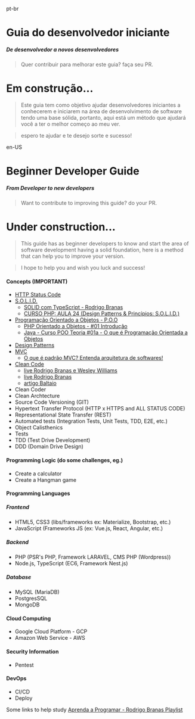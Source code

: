 pt-br
# Guia do desenvolvedor iniciante
##### De desenvolvedor a novos desenvolvedores
> Quer contribuir para melhorar este guia? faça seu PR.

# Em construção...

>Este guia tem como objetivo ajudar desenvolvedores iniciantes a conhecerem e iniciarem na área de desenvolvimento de software tendo uma base sólida, portanto, aqui está um método que ajudará você a ter o melhor começo ao meu ver.

>espero te ajudar e te desejo sorte e sucesso!

en-US

# Beginner Developer Guide
##### From Developer to new developers
> Want to contribute to improving this guide? do your PR.

# Under construction...

>This guide has as beginner developers to know and start the area of software development having a solid foundation, here is a method that can help you to improve your version.

>I hope to help you and wish you luck and success!

#### Concepts (IMPORTANT)
- [HTTP Status Code](https://developer.mozilla.org/en-US/docs/Web/HTTP/Status)
- [S.O.L.I.D.](https://medium.com/desenvolvendo-com-paixao/o-que-%C3%A9-solid-o-guia-completo-para-voc%C3%AA-entender-os-5-princ%C3%ADpios-da-poo-2b937b3fc530)
  - [SOLID com TypeScript - Rodrigo Branas](https://www.youtube.com/watch?v=899Qa6sQcRc&ab_channel=RodrigoBranas)
  - [CURSO PHP: AULA 24 (Design Patterns & Princípios: S.O.L.I.D.)](https://www.youtube.com/watch?v=Sg7eItfqOwM&ab_channel=85bits%28developer%29)
- [Programação Orientado a Objetos - P.O.O](https://www.devmedia.com.br/os-4-pilares-da-programacao-orientada-a-objetos/9264)
  - [PHP Orientado a Objetos - #01 Introdução](https://www.youtube.com/watch?v=hzy_P_H-1CQ&list=PLwXQLZ3FdTVEau55kNj_zLgpXL4JZUg8I&ab_channel=NodeStudioTreinamentos)
  - [Java - Curso POO Teoria #01a - O que é Programação Orientada a Objetos](https://www.youtube.com/watch?v=KlIL63MeyMY&list=PLHz_AreHm4dkqe2aR0tQK74m8SFe-aGsY&ab_channel=CursoemV%C3%ADdeo)
- [Design Patterns](https://www.opus-software.com.br/design-patterns/)
- [MVC](https://youtu.be/jyTNhT67ZyY?t=12)
  - [O que é padrão MVC? Entenda arquitetura de softwares!](https://www.lewagon.com/pt-BR/blog/o-que-e-padrao-mvc#:~:text=O%20MVC%20%C3%A9%20uma%20sigla,sejam%20mais%20r%C3%A1pidas%20e%20din%C3%A2micas.)
- [Clean Code](https://www.googleadservices.com/pagead/aclk?sa=L&ai=DChcSEwi19vaS_oj6AhUSMpEKHYgCBxgYABAKGgJjZQ&ohost=www.google.com&cid=CAESauD2EKg-xQZG26zlwsZ6PV5k3eUShxIvc0cHp-HkV7nYBhU0Fu_1qVgs4AVuYfKN7x9Ye5AZECDH-KmGF-Vj6EvdMqNVtICmiDP_wqOzG-B_M4mHBIDjF8ryuLhTdb7PJ8Q9MHzKOZ1H3h4&sig=AOD64_1RuwhZ-TxYydptgP3H4toPWnjCsg&ctype=5&q=&ved=2ahUKEwjexe-S_oj6AhV4qJUCHeN2CfYQ9aACKAB6BAgEEAs&adurl=)
  - [live Rodrigo Branas e Wesley Williams](https://www.youtube.com/watch?v=Jw3oqUyPsL4)
  - [live Rodrigo Branas](https://www.youtube.com/watch?v=tlqpNTFa_YQ)
  - [artigo Baltaio](https://balta.io/artigos/clean-code)
- Clean Coder
- Clean Archtecture
- Source Code Versioning (GIT)
- Hypertext Transfer Protocol (HTTP x HTTPS and ALL STATUS CODE)
- Representational State Transfer (REST)
- Automated tests (Integration Tests, Unit Tests, TDD, E2E, etc.)
- Object Calisthenics
- Tests
- TDD (Test Drive Development)
- DDD (Domain Drive Design)

#### Programming Logic (do some challenges, eg.)
- Create a calculator
- Create a Hangman game

#### Programming Languages

##### Frontend
- HTML5, CSS3 (libs/frameworks ex: Materialize, Bootstrap, etc.)
- JavaScript (Frameworks JS (ex: Vue.js, React, Angular, etc.)

##### Backend
- PHP (PSR's PHP, Framework LARAVEL, CMS PHP (Wordpress))
- Node.js, TypeScript (EC6, Framework Nest.js)

##### Database
- MySQL (MariaDB)
- PostgresSQL
- MongoDB

#### Cloud Computing
- Google Cloud Platform - GCP
- Amazon Web Service - AWS

#### Security Information
- Pentest

#### DevOps
- CI/CD
- Deploy


Some links to help study
[Aprenda a Programar - Rodrigo Branas Playlist](https://www.youtube.com/playlist?list=PLQCmSnNFVYnSP1w3ugIZbxwR-QLO1hvlR)
